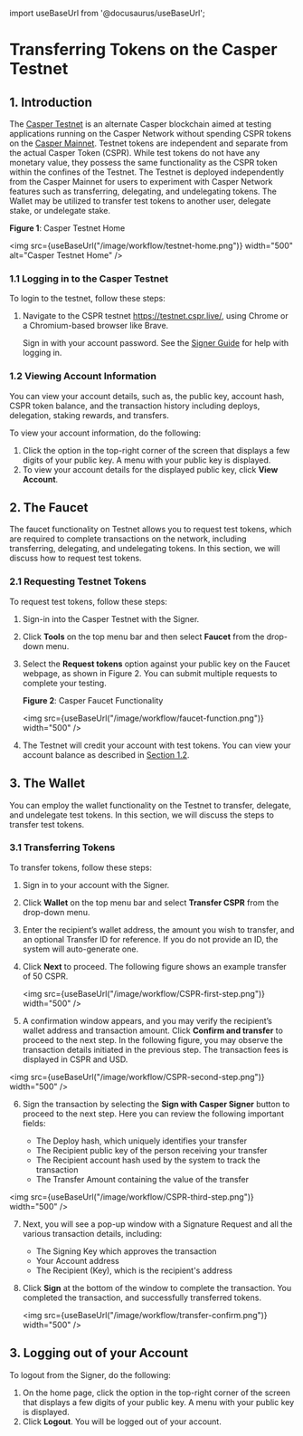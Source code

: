 import useBaseUrl from '@docusaurus/useBaseUrl';

# Transferring Tokens on the Casper Testnet

## 1. Introduction

The [Casper Testnet](https://testnet.cspr.live/) is an alternate Casper blockchain aimed at testing applications running on the Casper Network without spending CSPR tokens on the [Casper Mainnet](https://cspr.live/). Testnet tokens are independent and separate from the actual Casper Token (CSPR). While test tokens do not have any monetary value, they possess the same functionality as the CSPR token within the confines of the Testnet. The Testnet is deployed independently from the Casper Mainnet for users to experiment with Casper Network features such as transferring, delegating, and undelegating tokens. The Wallet may be utilized to transfer test tokens to another user, delegate stake, or undelegate stake.

**Figure 1**: Casper Testnet Home

<img src={useBaseUrl("/image/workflow/testnet-home.png")} width="500" alt="Casper Testnet Home" />

### 1.1	Logging in to the Casper Testnet 

To login to the testnet, follow these steps:
1. Navigate to the CSPR testnet https://testnet.cspr.live/, using Chrome or a Chromium-based browser like Brave. 

    Sign in with your account password. See the [Signer Guide](https://docs.casperlabs.io/en/latest/workflow/signer-guide.html) for help with logging in.

### 1.2 Viewing Account Information

You can view your account details, such as, the public key, account hash, CSPR token balance, and the transaction history including deploys, delegation, staking rewards, and transfers.

To view your account information, do the following:

1. Click the option in the top-right corner of the screen that displays a few digits of your public key. A menu with your public key is displayed.
2. To view your account details for the displayed public key, click **View Account**.

## 2. The Faucet

The faucet functionality on Testnet allows you to request test tokens, which are required to complete transactions on the network, including transferring, delegating, and undelegating tokens. In this section, we will discuss how to request test tokens.

### 2.1 Requesting Testnet Tokens 

To request test tokens, follow these steps:
1. Sign-in into the Casper Testnet with the Signer. 
2. Click **Tools** on the top menu bar and then select **Faucet** from the drop-down menu. 
3. Select the **Request tokens** option against your public key on the Faucet webpage, as shown in Figure 2. You can submit multiple requests to complete your testing.

    **Figure 2**: Casper Faucet Functionality 

    <img src={useBaseUrl("/image/workflow/faucet-function.png")} width="500" />

4. The Testnet will credit your account with test tokens. You can view your account balance as described in [Section 1.2](#12-viewing-account-information).

## 3. The Wallet

You can employ the wallet functionality on the Testnet to transfer, delegate, and undelegate test tokens. In this section, we will discuss the steps to transfer test tokens.

### 3.1 Transferring Tokens 

To transfer tokens, follow these steps:
1. Sign in to your account with the Signer. 
2. Click **Wallet** on the top menu bar and select **Transfer CSPR** from the drop-down menu. 
3. Enter the recipient’s wallet address, the amount you wish to transfer, and an optional Transfer ID for reference. 
    If you do not provide an ID, the system will auto-generate one.
4. Click **Next** to proceed. The following figure shows an example transfer of 50 CSPR.

    <img src={useBaseUrl("/image/workflow/CSPR-first-step.png")} width="500" />

5. A confirmation window appears, and you may verify the recipient’s wallet address and transaction amount. Click **Confirm and transfer** to proceed to the next step. In the following figure, you may observe the transaction details initiated in the previous step. The transaction fees is displayed in CSPR and USD.

<img src={useBaseUrl("/image/workflow/CSPR-second-step.png")} width="500" />

6. Sign the transaction by selecting the **Sign with Casper Signer** button to proceed to the next step. Here you can review the following important fields:

    -   The Deploy hash, which uniquely identifies your transfer
    -   The Recipient public key of the person receiving your transfer
    -   The Recipient account hash used by the system to track the transaction
    -   The Transfer Amount containing the value of the transfer
    
<img src={useBaseUrl("/image/workflow/CSPR-third-step.png")} width="500" />

7. Next, you will see a pop-up window with a Signature Request and all the various transaction details, including:
    -   The Signing Key which approves the transaction
    -   Your Account address
    -   The Recipient (Key), which is the recipient's address
8. Click **Sign** at the bottom of the window to complete the transaction. 
    You completed the transaction, and successfully transferred tokens.

    <img src={useBaseUrl("/image/workflow/transfer-confirm.png")} width="500" />

##  3.  Logging out of your Account

To logout from the Signer, do the following:
1. On the home page, click the option in the top-right corner of the screen that displays a few digits of your public key. A menu with your public key is displayed.
2. Click **Logout**. You will be logged out of your account.
